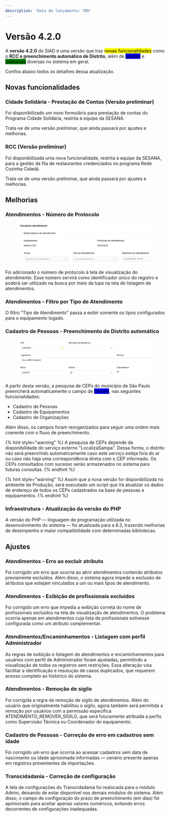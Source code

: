 ```yaml
---
description: 'Data de lançamento: TBD'
---
```


# Versão 4.2.0

A **versão 4.2.0** do SIAD é uma versão que traz <mark style="background-color:yellow;">novas funcionalidades</mark> como o **RCC e preenchimento automático de Distrito**, além de <mark style="background-color:blue;">ajustes</mark> e <mark style="background-color:green;">melhorias</mark> diversas no sistema em geral.

Confira abaixo todos os detalhes dessa atualização.

## Novas funcionalidades

### Cidade Solidária - Prestação de Contas (Versão preliminar)

Foi disponibilizado um novo formulário para prestação de contas do Programa Cidade Solidária, restrita à equipe da SESANA.

Trata-se de uma versão preliminar, que ainda passará por ajustes e melhorias.

### RCC (Versão preliminar)

Foi disponibilizada uma nova funcionalidade, restrita à equipe da SESANA, para a gestão da fila de restaurantes credenciados no programa Rede Cozinha Cidadã.

Trata-se de uma versão preliminar, que ainda passará por ajustes e melhorias.

## Melhorias

### Atendimentos - Número de Protocolo

<figure><img src="../../.gitbook/assets/image (182).png" alt=""><figcaption></figcaption></figure>

Foi adicionado o número de protocolo à tela de visualização do atendimento. Esse número servirá como identificador único do registro e poderá ser utilizado na busca por meio da lupa na tela de listagem de atendimentos.

### Atendimentos - Filtro por Tipo de Atendimento

O filtro "Tipo de Atendimento" passa a exibir somente os tipos configurados para o equipamento logado.

### Cadastro de Pessoas - Preenchimento de Distrito automático

<figure><img src="../../.gitbook/assets/image (181).png" alt=""><figcaption></figcaption></figure>

A partir desta versão, a pesquisa de CEPs do município de São Paulo preencherá automaticamente o campo de <mark style="background-color:blue;">Distrito</mark>, nas seguintes funcionalidades:

* Cadastro de Pessoas
* Cadastro de Equipamentos
* Cadastro de Organizações

Além disso, os campos foram reorganizados para seguir uma ordem mais coerente com o fluxo de preenchimento.

{% hint style="warning" %}
A pesquisa de CEPs depende da disponibilidade do serviço externo "LocalizaSampa". Dessa forma, o distrito não será preenchido automaticamente caso este serviço esteja fora do ar ou caso não haja uma correspondência direta com o CEP informado. Os CEPs consultados com sucesso serão armazenados no sistema para futuras consultas.
{% endhint %}

{% hint style="warning" %}
Assim que a nova versão for disponibilizada no ambiente de Produção, será executado um script que irá atualizar os dados de endereço de todos os CEPs cadastrados na base de pessoas e equipamentos.
{% endhint %}

### Infraestrutura - Atualização da versão do PHP

A versão do PHP — linguagem de programação utilizada no desenvolvimento do sistema — foi atualizada para a 8.3, trazendo melhorias de desempenho e maior compatibilidade com determinadas bibliotecas.

## Ajustes

### Atendimentos - Erro ao excluir atributo

Foi corrigido um erro que ocorria ao abrir atendimentos contendo atributos previamente excluídos. Além disso, o sistema agora impede a exclusão de atributos que estejam vinculados a um ou mais tipos de atendimento.

### Atendimentos - Exibição de profissionais excluídos

Foi corrigido um erro que impedia a exibição correta do nome de profissionais excluídos na tela de visualização de atendimentos. O problema ocorria apenas em atendimentos cuja lista de profissionais estivesse configurada como um atributo complementar.

### Atendimentos/Encaminhamentos - Listagem com perfil Administrador

As regras de exibição e listagem de atendimentos e encaminhamentos para usuários com perfil de Administrador foram ajustadas, permitindo a visualização de todos os registros sem restrições. Essa alteração visa facilitar a identificação e resolução de casos duplicados, que requerem acesso completo ao histórico do sistema.

### Atendimentos - Remoção de sigilo

Foi corrigida a regra de remoção de sigilo de atendimentos. Além do usuário que originalmente habilitou o sigilo, agora também será permitida a remoção por usuários com a permissão específica ATENDIMENTO\_REMOVER\_SIGILO, que será futuramente atribuída a perfis como Supervisão Técnica ou Coordenador do equipamento.

### Cadastro de Pessoas - Correção de erro em cadastros sem idade

Foi corrigido um erro que ocorria ao acessar cadastros sem data de nascimento ou idade aproximada informadas — cenário presente apenas em registros provenientes de importações.

### Transcidadania - Correção de configuração

A tela de configurações do Transcidadania foi realocada para o módulo Admin, deixando de estar disponível nos demais módulos do sistema. Além disso, o campo de configuração do prazo de preenchimento (em dias) foi aprimorado para aceitar apenas valores numéricos, evitando erros decorrentes de configurações inadequadas.
